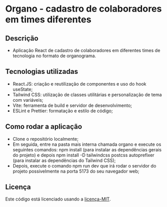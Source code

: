 # Organo - cadastro de colaboradores em times diferentes
## Descrição
- Aplicação React de cadastro de colaboradores em diferentes times de tecnologia no formato de organograma.
## Tecnologias utilizadas
- React.JS: criação e reutilização de componentes e uso do hook useState;
- Tailwind CSS: utilização de classes utilitárias e personalização de tema com variáveis;
- Vite: ferramenta de build e servidor de desenvolvimento;
- ESLint e Prettier: formatação e estilo de código;
## Como rodar a aplicação
- Clone o repositório localmente;
- Em seguida, entre na pasta mais interna chamada organo e execute os seguintes comandos: npm install (para instalar as dependências gerais do projeto) e depois npm install -D tailwindcss postcss autoprefixer (para instalar as dependências do Tailwind CSS);
- Depois, execute o comando npm run dev que irá rodar o servidor do projeto possivelmente na porta 5173 do seu navegador web;   
## Licença
Este código está licenciado usando a [licença-MIT](./LICENSE).
